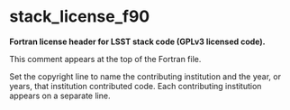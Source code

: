 # stack_license_f90

**Fortran license header for LSST stack code (GPLv3 licensed code).**

This comment appears at the top of the Fortran file.

Set the copyright line to name the contributing institution and the year, or years, that institution contributed code.
Each contributing institution appears on a separate line.
